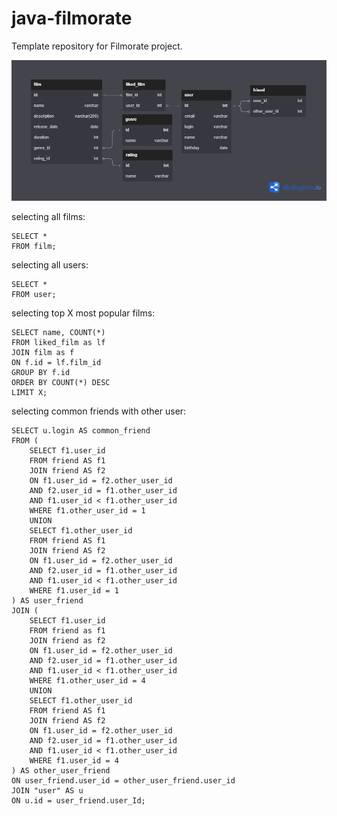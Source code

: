 # java-filmorate
Template repository for Filmorate project.

![Database diagram](/Untitled.png)

selecting all films:

    SELECT *
    FROM film;

selecting all users:

	SELECT *
	FROM user;

selecting top X most popular films:

	SELECT name, COUNT(*)
	FROM liked_film as lf
	JOIN film as f
	ON f.id = lf.film_id
	GROUP BY f.id
	ORDER BY COUNT(*) DESC
	LIMIT X;

selecting common friends with other user:

	SELECT u.login AS common_friend
	FROM (
		SELECT f1.user_id
		FROM friend AS f1
		JOIN friend AS f2
		ON f1.user_id = f2.other_user_id
		AND f2.user_id = f1.other_user_id
		AND f1.user_id < f1.other_user_id
		WHERE f1.other_user_id = 1
		UNION
		SELECT f1.other_user_id
		FROM friend AS f1
		JOIN friend AS f2
		ON f1.user_id = f2.other_user_id
		AND f2.user_id = f1.other_user_id
		AND f1.user_id < f1.other_user_id
		WHERE f1.user_id = 1
	) AS user_friend
	JOIN (
		SELECT f1.user_id
		FROM friend as f1
		JOIN friend as f2
		ON f1.user_id = f2.other_user_id
		AND f2.user_id = f1.other_user_id
		AND f1.user_id < f1.other_user_id
		WHERE f1.other_user_id = 4
		UNION
		SELECT f1.other_user_id
		FROM friend AS f1
		JOIN friend AS f2
		ON f1.user_id = f2.other_user_id
		AND f2.user_id = f1.other_user_id
		AND f1.user_id < f1.other_user_id
		WHERE f1.user_id = 4
	) AS other_user_friend
	ON user_friend.user_id = other_user_friend.user_id
	JOIN "user" AS u
	ON u.id = user_friend.user_Id;